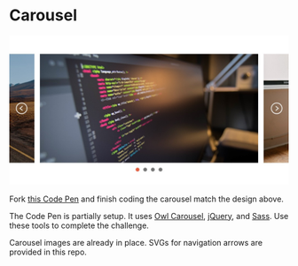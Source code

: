 # Carousel

![Carousel](carousel.jpg)

Fork [this Code Pen](http://codepen.io/LukeAskew/pen/ONXZQG) and finish coding the carousel match the design above.

The Code Pen is partially setup. It uses [Owl Carousel](http://www.owlcarousel.owlgraphic.com/), [jQuery](http://jquery.com/), and [Sass](http://sass-lang.com/). Use these tools to complete the challenge.

Carousel images are already in place. SVGs for navigation arrows are provided in this repo.
